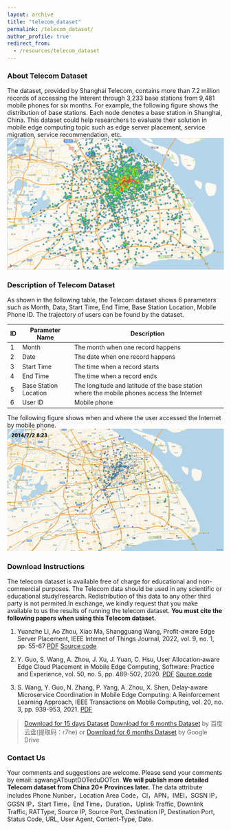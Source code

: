 ```yaml
---
layout: archive
title: "telecom_dataset"
permalink: /telecom_dataset/
author_profile: true
redirect_from:
  - /resources/telecom_dataset
---
```


### About Telecom Dataset

The dataset, provided by Shanghai Telecom, contains more than 7.2 million records of accessing the Interent through 3,233 base stations from 9,481 mobile phones for six months. For example, the following figure shows the distribution of base stations. Each node denotes a base station in Shanghai, China. This dataset could help researchers to evaluate their solution in mobile edge computing topic such as edge server placement, service migration, service recommendation, etc.
![img](../images/fig1.png)

### Description of Telecom Dataset

As shown in the following table, the Telecom dataset shows 6 parameters such as Month, Data, Start Time, End Time, Base Station Location, Mobile Phone ID. The trajectory of users can be found by the dataset.

| ID  | Parameter Name      | Description                                                            |
|-----|---------------------|------------------------------------------------------------------------|
| 1   | Month               | The month when one record happens                                      |
| 2   | Date                | The date when one record happens                                       |
| 3   | Start Time          | The time when a record starts                                          |
| 4   | End Time            | The time when a record ends                                            |
| 5   | Base Station Location | The longitude and latitude of the base station where the mobile phones access the Internet |
| 6   | User ID             | Mobile phone                                                           |

The following figure shows when and where the user accessed the Internet by mobile phone.
![img](../images/fig2.gif)

### Download Instructions

The telecom dataset is available free of charge for educational and non-commercial purposes. The Telecom data should be used in any scientific or educational study/research. Redistribution of this data to any other third party is not permited.In exchange, we kindly request that you make available to us the results of running the telecom dataset. **You must cite the following papers when using this Telecom dataset.**

1. Yuanzhe Li, Ao Zhou, Xiao Ma, Shangguang Wang, Profit-aware Edge Server Placement, IEEE Internet of Things Journal, 2022, vol. 9, no. 1, pp. 55-67 [PDF](../assets/IOTJLI.pdf) [Source code](../files/ESP.zip)

2. Y. Guo, S. Wang, A. Zhou, J. Xu, J. Yuan, C. Hsu, User Allocation‐aware Edge Cloud Placement in Mobile Edge Computing, Software: Practice and Experience, vol. 50, no. 5, pp. 489-502, 2020. [PDF](../assets/spe.2685.pdf) [Source code](../files/edge-cloud-placement.rar)

3. S. Wang, Y. Guo, N. Zhang, P. Yang, A. Zhou, X. Shen, Delay-aware Microservice Coordination in Mobile Edge Computing: A Reinforcement Learning Approach, IEEE Transactions on Mobile Computing, vol. 20, no. 3, pp. 939-953, 2021. [PDF](../assets/Delay-aware_Microservice_Coordination.pdf)

> [Download for 15 days Dataset](../files/telecom.zip)
> [Download for 6 months Dataset](https://pan.baidu.com/s/1TMp_JaGTwPApT_9mi_b0Cg) by 百度云盘(提取码：r7he) or [Download for 6 months Dataset](https://drive.google.com/file/d/1TWD3QDBrsn90zxbDom94BF4fR-NOp0Pi/view?usp=sharing) by Google Drive

### Contact Us

Your comments and suggestions are welcome. Please send your comments by email: sgwangATbuptDOTeduDOTcn. **We will publish more detailed Telecom dataset from China 20+ Provinces later.** The data attribute includes Phone Nunber，Location Area Code，CI，APN，IMEI，SGSN IP，GGSN IP，Start Time，End Time，Duration，Uplink Traffic, Downlink Traffic, RATType, Source IP, Source Port, Destination IP, Destination Port, Status Code, URL, User Agent, Content-Type, Date.
